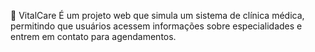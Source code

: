 🏥 VitalCare
É um projeto web que simula um sistema de clínica médica, permitindo que usuários acessem informações sobre especialidades e entrem em contato para agendamentos.
 
